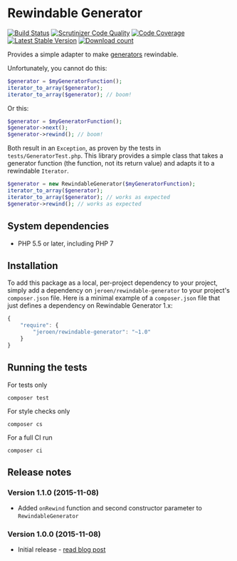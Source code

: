 # Rewindable Generator

[![Build Status](https://secure.travis-ci.org/JeroenDeDauw/RewindableGenerator.png?branch=master)](http://travis-ci.org/JeroenDeDauw/RewindableGenerator)
[![Scrutinizer Code Quality](https://scrutinizer-ci.com/g/JeroenDeDauw/RewindableGenerator/badges/quality-score.png?b=master)](https://scrutinizer-ci.com/g/JeroenDeDauw/RewindableGenerator/?branch=master)
[![Code Coverage](https://scrutinizer-ci.com/g/JeroenDeDauw/RewindableGenerator/badges/coverage.png?b=master)](https://scrutinizer-ci.com/g/JeroenDeDauw/RewindableGenerator/?branch=master)
[![Latest Stable Version](https://poser.pugx.org/jeroen/rewindable-generator/version.png)](https://packagist.org/packages/jeroen/rewindable-generator)
[![Download count](https://poser.pugx.org/jeroen/rewindable-generator/d/total.png)](https://packagist.org/packages/jeroen/rewindable-generator)

Provides a simple adapter to make [generators](http://php.net/manual/en/language.generators.overview.php) rewindable.

Unfortunately, you cannot do this:

```php
$generator = $myGeneratorFunction();
iterator_to_array($generator);
iterator_to_array($generator); // boom!
```

Or this:

```php
$generator = $myGeneratorFunction();
$generator->next();
$generator->rewind(); // boom!
```

Both result in an `Exception`, as proven by the tests in `tests/GeneratorTest.php`. This library provides
a simple class that takes a generator function (the function, not its return value) and adapts it to
a rewindable `Iterator`.

```php
$generator = new RewindableGenerator($myGeneratorFunction);
iterator_to_array($generator);
iterator_to_array($generator); // works as expected
$generator->rewind(); // works as expected
```

## System dependencies

* PHP 5.5 or later, including PHP 7

## Installation

To add this package as a local, per-project dependency to your project, simply add a
dependency on `jeroen/rewindable-generator` to your project's `composer.json` file.
Here is a minimal example of a `composer.json` file that just defines a dependency on
Rewindable Generator 1.x:

```js
{
    "require": {
        "jeroen/rewindable-generator": "~1.0"
    }
}
```

## Running the tests

For tests only

    composer test

For style checks only

	composer cs

For a full CI run

	composer ci

## Release notes

### Version 1.1.0 (2015-11-08)

* Added `onRewind` function and second constructor parameter to `RewindableGenerator`

### Version 1.0.0 (2015-11-08)

* Initial release - [read blog post](http://www.bn2vs.com/blog/2015/11/08/rewindable-php-generators/)
